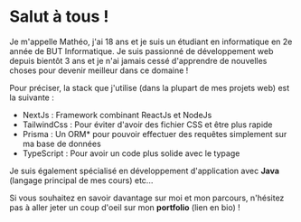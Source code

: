 # Salut à tous ! 

Je m'appelle Mathéo, j'ai 18 ans et je suis un étudiant en informatique en 2e année de BUT Informatique. Je suis passionné de développement web depuis bientôt 3 ans et je n'ai jamais cessé d'apprendre de nouvelles choses pour devenir meilleur dans ce domaine !

Pour préciser, la stack que j'utilise (dans la plupart de mes projets web) est la suivante : 

- NextJs : Framework combinant ReactJs et NodeJs
- TailwindCss : Pour éviter d'avoir des fichier CSS et être plus rapide
- Prisma : Un ORM* pour pouvoir effectuer des requêtes simplement sur ma base de données
- TypeScript : Pour avoir un code plus solide avec le typage

Je suis également spécialisé en développement d'application avec __Java__ (langage principal de mes cours) etc... 

Si vous souhaitez en savoir davantage sur moi et mon parcours, n'hésitez pas à aller jeter un coup d'oeil sur mon __portfolio__ (lien en bio) !
